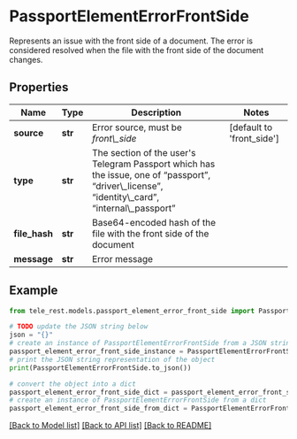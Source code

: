 # PassportElementErrorFrontSide

Represents an issue with the front side of a document. The error is considered resolved when the file with the front side of the document changes.

## Properties

Name | Type | Description | Notes
------------ | ------------- | ------------- | -------------
**source** | **str** | Error source, must be *front\\_side* | [default to 'front_side']
**type** | **str** | The section of the user&#39;s Telegram Passport which has the issue, one of “passport”, “driver\\_license”, “identity\\_card”, “internal\\_passport” | 
**file_hash** | **str** | Base64-encoded hash of the file with the front side of the document | 
**message** | **str** | Error message | 

## Example

```python
from tele_rest.models.passport_element_error_front_side import PassportElementErrorFrontSide

# TODO update the JSON string below
json = "{}"
# create an instance of PassportElementErrorFrontSide from a JSON string
passport_element_error_front_side_instance = PassportElementErrorFrontSide.from_json(json)
# print the JSON string representation of the object
print(PassportElementErrorFrontSide.to_json())

# convert the object into a dict
passport_element_error_front_side_dict = passport_element_error_front_side_instance.to_dict()
# create an instance of PassportElementErrorFrontSide from a dict
passport_element_error_front_side_from_dict = PassportElementErrorFrontSide.from_dict(passport_element_error_front_side_dict)
```
[[Back to Model list]](../README.md#documentation-for-models) [[Back to API list]](../README.md#documentation-for-api-endpoints) [[Back to README]](../README.md)


